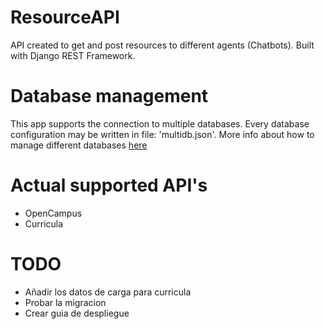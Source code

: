 # ResourceAPI
API created to get and post resources to different agents (Chatbots). Built with Django REST Framework.

# Database management
This app supports the connection to multiple databases. Every database configuration may be written in file: 'multidb.json'. More info about how to manage different databases [here](https://docs.djangoproject.com/en/2.1/topics/db/multi-db/)

# Actual supported API's
* OpenCampus
* Curricula

# TODO
* Añadir los datos de carga para curricula
* Probar la migracion
* Crear guia de despliegue
